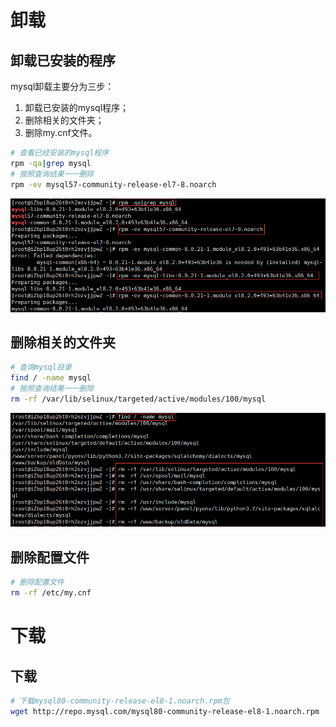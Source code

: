 # 卸载

## 卸载已安装的程序

mysql卸载主要分为三步：

1. 卸载已安装的mysql程序；
2. 删除相关的文件夹；
3. 删除my.cnf文件。

```bash
# 查看已经安装的mysql程序
rpm -qa|grep mysql
# 按照查询结果一一删除
rpm -ev mysql57-community-release-el7-8.noarch
```

![](在阿里云服务CentOS8上安装Mysql8/image-20210207094710721.png)

## 删除相关的文件夹

```bash
# 查询mysql目录
find / -name mysql
# 按照查询结果一一删除
rm -rf /var/lib/selinux/targeted/active/modules/100/mysql
```

![](在阿里云服务CentOS8上安装Mysql8/image-20210207094839599.png)

## 删除配置文件

```bash
# 删除配置文件
rm -rf /etc/my.cnf
```

# 下载

## 下载



```bash
# 下载mysql80-community-release-el8-1.noarch.rpm包
wget http://repo.mysql.com/mysql80-community-release-el8-1.noarch.rpm
```